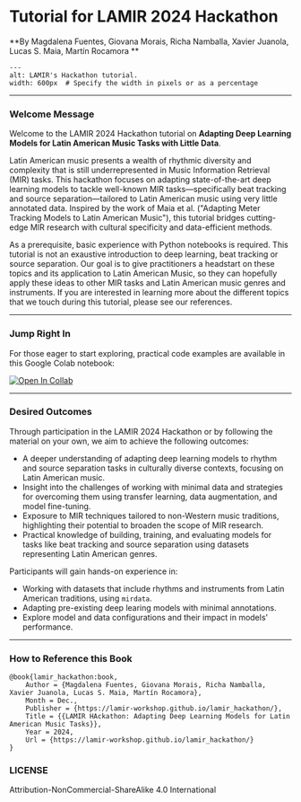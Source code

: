 
**Tutorial for LAMIR 2024 Hackathon**  
====================================================

**By Magdalena Fuentes, Giovana Morais, Richa Namballa, Xavier Juanola, Lucas S. Maia, Martín Rocamora **
```{image} assets/lamir_logo/artista+fundos/artista+fundos-03.png  
---  
alt: LAMIR's Hackathon tutorial.
width: 600px  # Specify the width in pixels or as a percentage

```

---

### Welcome Message

Welcome to the LAMIR 2024 Hackathon tutorial on **Adapting Deep Learning Models for Latin American Music Tasks with Little Data**.  

Latin American music presents a wealth of rhythmic diversity and complexity that is still underrepresented in Music Information Retrieval (MIR) tasks. This hackathon focuses on adapting state-of-the-art deep learning models to tackle well-known MIR tasks—specifically beat tracking and source separation—tailored to Latin American music using very little annotated data. Inspired by the work of Maia et al. ("Adapting Meter Tracking Models to Latin American Music"), this tutorial bridges cutting-edge MIR research with cultural specificity and data-efficient methods.

As a prerequisite, basic experience with Python notebooks is required. This tutorial is not an exaustive introduction to deep learning, beat tracking or source separation. Our goal is to give practitioners a headstart on these topics and its application to Latin American Music, so they can hopefully apply these ideas to other MIR tasks and Latin American music genres and instruments. If you are interested in learning more about the different topics that we touch during this tutorial, please see our references.

---

### **Jump Right In**  
For those eager to start exploring, practical code examples are available in this Google Colab notebook:  

[![Open In Collab](https://colab.research.google.com/assets/colab-badge.svg)](https://colab.research.google.com/drive/1tuOqNyO9gdMmYJsj33fP_QOfpRsm2tmt?usp=sharing)  

---

### Desired Outcomes  

Through participation in the LAMIR 2024 Hackathon or by following the material on your own, we aim to achieve the following outcomes:  

- A deeper understanding of adapting deep learning models to rhythm and source separation tasks in culturally diverse contexts, focusing on Latin American music.  
- Insight into the challenges of working with minimal data and strategies for overcoming them using transfer learning, data augmentation, and model fine-tuning.  
- Exposure to MIR techniques tailored to non-Western music traditions, highlighting their potential to broaden the scope of MIR research.  
- Practical knowledge of building, training, and evaluating models for tasks like beat tracking and source separation using datasets representing Latin American genres.  

Participants will gain hands-on experience in:  
- Working with datasets that include rhythms and instruments from Latin American traditions, using `mirdata`.   
- Adapting pre-existing deep learing models with minimal annotations.  
- Explore model and data configurations and their impact in models' performance.  

---

### How to Reference this Book  


```
@book{lamir_hackathon:book,
	Author = {Magdalena Fuentes, Giovana Morais, Richa Namballa, Xavier Juanola, Lucas S. Maia, Martín Rocamora},
	Month = Dec.,
	Publisher = {https://lamir-workshop.github.io/lamir_hackathon/},
	Title = {{LAMIR HAckathon: Adapting Deep Learning Models for Latin American Music Tasks}},
	Year = 2024,
	Url = {https://lamir-workshop.github.io/lamir_hackathon/}
}
```  

### LICENSE

Attribution-NonCommercial-ShareAlike 4.0 International

